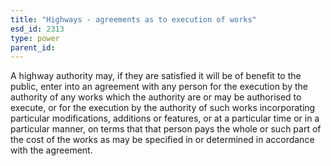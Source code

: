 ```yaml
---
title: "Highways - agreements as to execution of works"
esd_id: 2313
type: power
parent_id:  
---
```


A highway authority may, if they are satisfied it will be of benefit to the public, enter into an agreement with any person for the execution by the authority of any works which the authority are or may be authorised to execute, or for the execution by the authority of such works incorporating particular modifications, additions or features, or at a particular time or in a particular manner, on terms that that person pays the whole or such part of the cost of the works as may be specified in or determined in accordance with the agreement.

